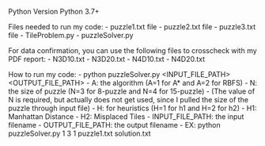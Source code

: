 Python Version Python 3.7+

Files needed to run my code:
    - puzzle1.txt file
    - puzzle2.txt file
    - puzzle3.txt file
    - TileProblem.py
    - puzzleSolver.py

For data confirmation, you can use the following files to crosscheck with my PDF report:
    - N3D10.txt
    - N3D20.txt
    - N4D10.txt
    - N4D20.txt

How to run my code:
    - python puzzleSolver.py <A> <N> <H> <INPUT_FILE_PATH> <OUTPUT_FILE_PATH>
        - A: the algorithm (A=1 for A* and A=2 for RBFS)
        - N: the size of puzzle (N=3 for 8-puzzle and N=4 for 15-puzzle)
            - (The value of N is required, but actually does not get used, since I pulled the size of the puzzle through input file)
        - H: for heuristics (H=1 for h1 and H=2 for h2)
            - H1: Manhattan Distance
            - H2: Misplaced Tiles
        - INPUT_FILE_PATH: the input filename
        - OUTPUT_FILE_PATH: the output filename
        - EX: python puzzleSolver.py 1 3 1 puzzle1.txt solution.txt


    